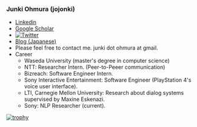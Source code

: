### Junki Ohmura (jojonki)

<!--
**jojonki/jojonki** is a ✨ _special_ ✨ repository because its `README.md` (this file) appears on your GitHub profile.

Here are some ideas to get you started:

- 🔭 I’m currently working on ...
- 🌱 I’m currently learning ...
- 👯 I’m looking to collaborate on ...
- 🤔 I’m looking for help with ...
- 💬 Ask me about ...
- 📫 How to reach me: ...
- 😄 Pronouns: ...
- ⚡ Fun fact: ...
-->

- [Linkedin](https://www.linkedin.com/in/junki/)
- [Google Scholar](https://scholar.google.com/citations?user=D0WNi84AAAAJ&hl=en)
- [![Twitter](https://img.shields.io/twitter/url/https/twitter.com/jojonki.svg?style=social&label=Follow%20%40jojonki)](https://twitter.com/jojonki)
- [Blog (Japanese)](https://www.jonki.net/)
- Please feel free to contact me.  junki dot ohmura at gmail.
- Career
  - Waseda University (master's degree in computer science)
  - NTT: Researcher Intern. (Peer-to-Peeer communication)
  - Bizreach: Software Engineer Intern.
  - Sony Interactive Entertainment: Software Engineer (PlayStation 4's voice user interface).
  - LTI, Carnegie Mellon University: Research about dialog systems supervised by Maxine Eskenazi.
  - Sony: NLP Researcher (current).

[![trophy](https://github-profile-trophy.vercel.app/?username=jojonki&theme=onedark)](https://github.com/ryo-ma/github-profile-trophy)
